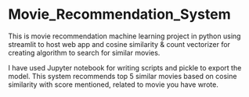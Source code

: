 # Movie_Recommendation_System
This is movie recommendation machine learning project in python using streamlit to host web app and  cosine similarity &amp; count vectorizer for creating algorithm to search for similar movies.

I have used Jupyter notebook for writing scripts and pickle to export the model.
This system recommends top 5 similar movies based on cosine similarity with score mentioned, related to movie you have wrote.
